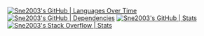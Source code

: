 [![Sne2003's GitHub | Languages Over Time](https://stats.quira.sh/Sne2003/languages-over-time?theme=dark)](https://quira.sh?utm_source=widgets&utm_campaign=Sne2003)
[![Sne2003's GitHub | Dependencies](https://stats.quira.sh/Sne2003/dependencies?theme=dark)](https://quira.sh?utm_source=widgets&utm_campaign=Sne2003)
[![Sne2003's GitHub | Stats](https://stats.quine.sh/Sne2003/github?theme=dark)](https://quine.sh?utm_source=widgets&utm_campaign=Sne2003)
[![Sne2003's Stack Overflow | Stats](https://stats.quine.sh/Sne2003/stack-overflow?theme=dark)](https://quine.sh?utm_source=widgets&utm_campaign=Sne2003)
<!---
Sne2003/Sne2003 is a ✨ special ✨ repository because its `README.md` (this file) appears on your GitHub profile.
You can click the Preview link to take a look at your changes.
--->

